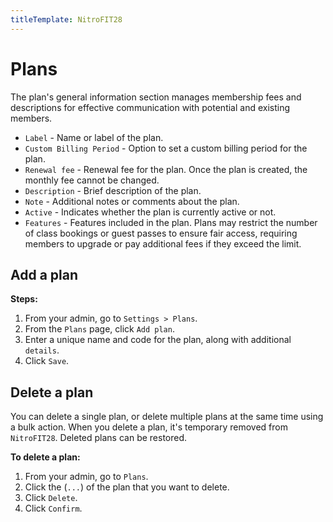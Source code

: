 ```yaml
---
titleTemplate: NitroFIT28
---
```


#   Plans
The plan's general information section manages membership fees and descriptions for effective communication with potential and existing members.

-   `Label` - Name or label of the plan.
-   `Custom Billing Period` - Option to set a custom billing period for the plan.
-   `Renewal fee` - Renewal fee for the plan. Once the plan is created, the monthly fee cannot be changed.
-   `Description` - Brief description of the plan.
-   `Note` - Additional notes or comments about the plan.
-   `Active` - Indicates whether the plan is currently active or not.
-   `Features` - Features included in the plan. Plans may restrict the number of class bookings or guest passes to ensure fair access, requiring members to upgrade or pay additional fees if they exceed the limit.

##  Add a plan

**Steps:**

1.  From your admin, go to `Settings > Plans`.
2.  From the `Plans` page, click `Add plan`.
3.  Enter a unique name and code for the plan, along with additional `details`.
4.  Click `Save`.

##  Delete a plan
You can delete a single plan, or delete multiple plans at the same time using a bulk action. When you delete a plan, it's temporary removed from `NitroFIT28`. Deleted plans can be restored.

**To delete a plan:**

1.  From your admin, go to `Plans`.
2.  Click the (`...`) of the plan that you want to delete.
3.  Click `Delete`.
4.  Click `Confirm`.